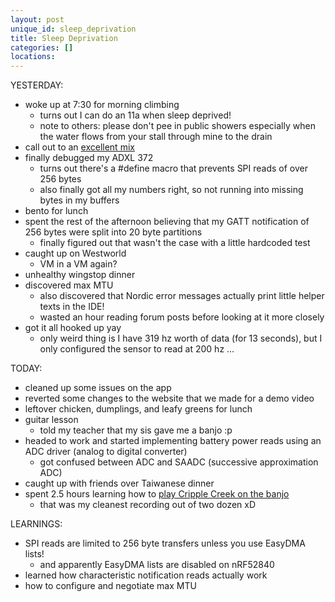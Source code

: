```yaml
---
layout: post
unique_id: sleep_deprivation
title: Sleep Deprivation
categories: []
locations: 
---
```


YESTERDAY:
* woke up at 7:30 for morning climbing
  * turns out I can do an 11a when sleep deprived!
  * note to others: please don't pee in public showers especially when the water flows from your stall through mine to the drain
* call out to an [excellent mix](https://soundcloud.com/officialsenza/bloom)
* finally debugged my ADXL 372
  * turns out there's a #define macro that prevents SPI reads of over 256 bytes
  * also finally got all my numbers right, so not running into missing bytes in my buffers
* bento for lunch
* spent the rest of the afternoon believing that my GATT notification of 256 bytes were split into 20 byte partitions
  * finally figured out that wasn't the case with a little hardcoded test
* caught up on Westworld
  * VM in a VM again?
* unhealthy wingstop dinner
* discovered max MTU
  * also discovered that Nordic error messages actually print little helper texts in the IDE!
  * wasted an hour reading forum posts before looking at it more closely
* got it all hooked up yay
  * only weird thing is I have 319 hz worth of data (for 13 seconds), but I only configured the sensor to read at 200 hz ...

TODAY:
* cleaned up some issues on the app
* reverted some changes to the website that we made for a demo video
* leftover chicken, dumplings, and leafy greens for lunch
* guitar lesson
  * told my teacher that my sis gave me a banjo :p
* headed to work and started implementing battery power reads using an ADC driver (analog to digital converter)
  * got confused between ADC and SAADC (successive approximation ADC)
* caught up with friends over Taiwanese dinner
* spent 2.5 hours learning how to [play Cripple Creek on the banjo](https://www.youtube.com/watch?v=BdYuUZ2NrpY)
  * that was my cleanest recording out of two dozen xD

LEARNINGS:
* SPI reads are limited to 256 byte transfers unless you use EasyDMA lists!
  * and apparently EasyDMA lists are disabled on nRF52840
* learned how characteristic notification reads actually work
* how to configure and negotiate max MTU
